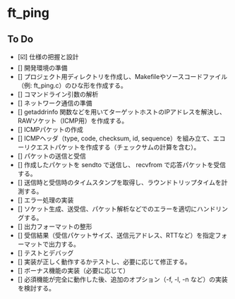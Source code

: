 # ft_ping

## To Do
- [☑️] 仕様の把握と設計
- [] 開発環境の準備
- [] プロジェクト用ディレクトリを作成し、Makefileやソースコードファイル（例: ft_ping.c）のひな形を作成する。
- [] コマンドライン引数の解析
- [] ネットワーク通信の準備
- [] getaddrinfo 関数などを用いてターゲットホストのIPアドレスを解決し、RAWソケット（ICMP用）を作成する。
- [] ICMPパケットの作成
- [] ICMPヘッダ（type, code, checksum, id, sequence）を組み立て、エコーリクエストパケットを作成する（チェックサムの計算を含む）。
- [] パケットの送信と受信
- [] 作成したパケットを sendto で送信し、 recvfrom で応答パケットを受信する。
- [] 送信時と受信時のタイムスタンプを取得し、ラウンドトリップタイムを計測する。
- [] エラー処理の実装
- [] ソケット生成、送受信、パケット解析などでのエラーを適切にハンドリングする。
- [] 出力フォーマットの整形
- [] 受信結果（受信パケットサイズ、送信元アドレス、RTTなど）を指定フォーマットで出力する。
- [] テストとデバッグ
- [] 実装が正しく動作するかテストし、必要に応じて修正する。
- [] ボーナス機能の実装（必要に応じて）
- [] 必須機能が完全に動作した後、追加のオプション（-f, -l, -n など）の実装を検討する。
